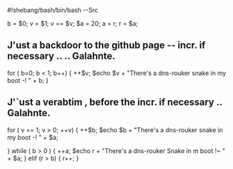 #!shebang/bash/bin/bash --Src

b = $0;
v = $1;
v == $v;
$a = 20;
a = r;
r = $a;

## J'ust a backdoor to the github page -- incr. if necessary .. .. Galahnte.

  for ( b=0; b < 1; b++) {
    ++$v;
  $echo $v + "There's a dns-rouker snake in my boot -! " + b;
}

## J'`ust a verabtim , before the incr. if necessary .. Galahnte.
  for ( v == 1; v > 0; ++v) {
    ++$b;
    $echo $b + "There's a dns-rouker snake in my boot -! " + $a;

} while ( b > 0 ) {
    ++a;
    $echo r + "There's a dns-rouker Snake in m boot !~ " + $a;
} elif (r > b) {
    r++;
}
